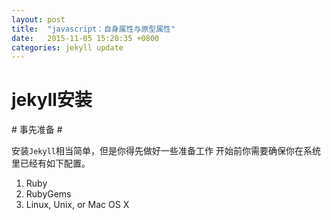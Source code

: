 ```yaml
---
layout: post
title:  "javascript：自身属性与原型属性"
date:   2015-11-05 15:20:35 +0800
categories: jekyll update
---
```

<h1 class="title">jekyll安装</h1>
# 事先准备 #

安装` Jekyll `相当简单，但是你得先做好一些准备工作 开始前你需要确保你在系统里已经有如下配置。

1.  Ruby
1.  RubyGems
1.  Linux, Unix, or Mac OS X

